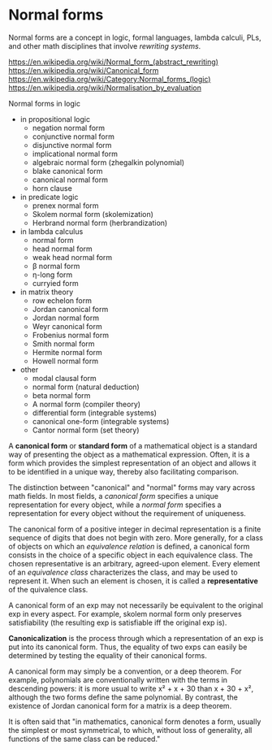 # Normal forms

Normal forms are a concept in logic, formal languages, lambda calculi, PLs, and other math disciplines that involve *rewriting systems*.

https://en.wikipedia.org/wiki/Normal_form_(abstract_rewriting)
https://en.wikipedia.org/wiki/Canonical_form
https://en.wikipedia.org/wiki/Category:Normal_forms_(logic)
https://en.wikipedia.org/wiki/Normalisation_by_evaluation

Normal forms in logic
- in propositional logic
  - negation normal form
  - conjunctive normal form
  - disjunctive normal form
  - implicational normal form
  - algebraic normal form (zhegalkin polynomial)
  - blake canonical form
  - canonical normal form
  - horn clause
- in predicate logic
  - prenex normal form
  - Skolem normal form (skolemization)
  - Herbrand normal form (herbrandization)
- in lambda calculus
  - normal form
  - head normal form
  - weak head normal form
  - β normal form
  - η-long form
  - curryied form
- in matrix theory
  - row echelon form
  - Jordan canonical form
  - Jordan normal form
  - Weyr canonical form 
  - Frobenius normal form
  - Smith normal form
  - Hermite normal form
  - Howell normal form
- other
  - modal clausal form
  - normal form (natural deduction)
  - beta normal form
  - A normal form (compiler theory)
  - differential form (integrable systems)
  - canonical one-form (integrable systems)
  - Cantor normal form (set theory)




A **canonical form** or **standard form** of a mathematical object is a standard way of presenting the object as a mathematical expression. Often, it is a form which provides the simplest representation of an object and allows it to be identified in a unique way, thereby also facilitating comparison.

The distinction between "canonical" and "normal" forms may vary across math fields. In most fields, a *canonical form* specifies a unique representation for every object, while a *normal form* specifies a representation for every object without the requirement of uniqueness.

The canonical form of a positive integer in decimal representation is a finite sequence of digits that does not begin with zero. More generally, for a class of objects on which an *equivalence relation* is defined, a canonical form consists in the choice of a specific object in each equivalence class. The chosen representative is an arbitrary, agreed-upon element. Every element of an *equivalence class* characterizes the class, and may be used to represent it. When such an element is chosen, it is called a **representative** of the quivalence class.

A canonical form of an exp may not necessarily be equivalent to the original exp in every aspect. For example, skolem normal form only preserves satisfiability (the resulting exp is satisfiable iff the original exp is).

**Canonicalization** is the process through which a representation of an exp is put into its canonical form. Thus, the equality of two exps can easily be determined by testing the equality of their canonical forms.

A canonical form may simply be a convention, or a deep theorem. For example, polynomials are conventionally written with the terms in descending powers: it is more usual to write x² + x + 30 than x + 30 + x², although the two forms define the same polynomial. By contrast, the existence of Jordan canonical form for a matrix is a deep theorem.

It is often said that "in mathematics, canonical form denotes a form, usually the simplest or most symmetrical, to which, without loss of generality, all functions of the same class can be reduced."
